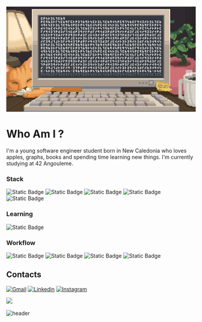 ![Banner](https://github.com/tonio-chopy/tonio-chopy/blob/main/banner.gif)
 
# Who Am I ?
I'm a young software engineer student born in New Caledonia who loves apples, graphs, books and spending time learning new things. I'm currently studying at 42 Angouleme.

### Stack
![Static Badge](https://img.shields.io/badge/c-A8B9CC?style=for-the-badge&logo=c&logoColor=%23A8B9CC&labelColor=%2330353b&color=%23d4c1ae) ![Static Badge](https://img.shields.io/badge/python-3776AB?style=for-the-badge&logo=python&logoColor=%23A8B9CC&labelColor=%2330353b&color=%23d4c1ae) ![Static Badge](https://img.shields.io/badge/html-E34F26?style=for-the-badge&logo=html5&logoColor=%23A8B9CC&labelColor=%2330353b&color=%23d4c1ae) ![Static Badge](https://img.shields.io/badge/css-663399?style=for-the-badge&logo=css&logoColor=%23A8B9CC&labelColor=%2330353b&color=%23d4c1ae) ![Static Badge](https://img.shields.io/badge/git-F05032?style=for-the-badge&logo=git&logoColor=%23A8B9CC&labelColor=%2330353b&color=%23d4c1ae)


### Learning
![Static Badge](https://img.shields.io/badge/blender-E87D0D?style=for-the-badge&logo=blender&logoColor=%23A8B9CC&labelColor=%2330353b&color=%23d4c1ae)

### Workflow
![Static Badge](https://img.shields.io/badge/obsidian-7C3AED?style=for-the-badge&logo=obsidian&logoColor=%23A8B9CC&labelColor=%2330353b&color=%23d4c1ae) ![Static Badge](https://img.shields.io/badge/wezterm-4E49EE?style=for-the-badge&logo=wezterm&logoColor=%23A8B9CC&labelColor=%2330353b&color=%23d4c1ae) ![Static Badge](https://img.shields.io/badge/neovim-57A143?style=for-the-badge&logo=neovim&logoColor=%23A8B9CC&labelColor=%2330353b&color=%23d4c1ae) ![Static Badge](https://img.shields.io/badge/linux-FCC624?style=for-the-badge&logo=linux&logoColor=%23A8B9CC&labelColor=%2330353b&color=%23d4c1ae)

## Contacts
[![Gmail](https://img.shields.io/badge/Gmail-D14836?style=for-the-badge&logo=gmail&logoColor=white)](mailto:niolaualiki@gmail.com)
[![Linkedin](https://img.shields.io/badge/LinkedIn-0077B5?style=for-the-badge&logo=linkedin&logoColor=white)](https://www.linkedin.com/in/antonio-laualiki-472a33257/)
[![Instagram](https://img.shields.io/badge/Instagram-%23E4405F.svg?style=for-the-badge&logo=Instagram&logoColor=white)](https://www.instagram.com/tonio_llk)

[![](https://visitcount.itsvg.in/api?id=tonio-chopy&icon=9&color=1)](https://visitcount.itsvg.in)


![header](https://capsule-render.vercel.app/api?type=waving&color=auto&height=200&section=header&text=42-school&fontSize=90&animation=fadeIn&fontAlignY=38&desc=working%20on.&descAlignY=51&descAlign=62)
